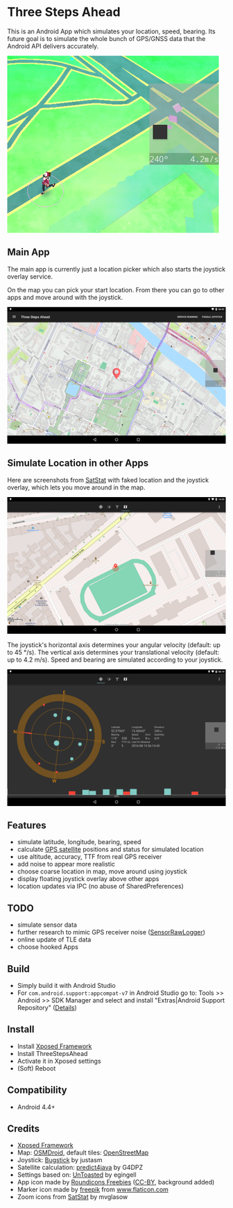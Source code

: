 # Three Steps Ahead

This is an Android App which simulates your location, speed, bearing.
Its future goal is to simulate the whole bunch of GPS/GNSS data that the Android API delivers accurately.

![](screenshots/v0.5-pogo2.png)

## Main App

The main app is currently just a location picker which also starts the joystick overlay service.

On the map you can pick your start location. From there you can go to other apps and move around with the joystick.

![](screenshots/v0.3-tsa2.png)

## Simulate Location in other Apps

Here are screenshots from [SatStat](https://github.com/mvglasow/satstat) with faked location and the joystick overlay, which lets you move around in the map.

![](screenshots/v0.1-satstat1.png)

The joystick's horizontal axis determines your angular velocity (default: up to 45 °/s).
The vertical axis determines your translational velocity (default: up to 4.2 m/s).
Speed and bearing are simulated according to your joystick.

![](screenshots/v0.3-satstat.png)

## Features

- simulate latitude, longitude, bearing, speed
- calculate [GPS satellite](https://developer.android.com/reference/android/location/GpsSatellite.html) positions and status for simulated location
- use altitude, accuracy, TTF from real GPS receiver
- add noise to appear more realistic
- choose coarse location in map, move around using joystick
- display floating joystick overlay above other apps
- location updates via IPC (no abuse of SharedPreferences)

## TODO

- simulate sensor data
- further research to mimic GPS receiver noise ([SensorRawLogger](https://github.com/spezifisch/SensorRawLogger))
- online update of TLE data
- choose hooked Apps

## Build

- Simply build it with Android Studio
- For `com.android.support:appcompat-v7` in Android Studio go to: Tools >> Android >> SDK Manager and select and install "Extras|Android Support Repository" ([Details](https://stackoverflow.com/a/20830540))

## Install

- Install [Xposed Framework](http://forum.xda-developers.com/showthread.php?t=3034811)
- Install ThreeStepsAhead
- Activate it in Xposed settings
- (Soft) Reboot

## Compatibility

- Android 4.4+

## Credits

- [Xposed Framework](http://forum.xda-developers.com/showthread.php?t=3034811)
- Map: [OSMDroid](https://github.com/osmdroid/osmdroid), default tiles: [OpenStreetMap](https://www.openstreetmap.org/)
- Joystick: [Bugstick](https://github.com/justasm/Bugstick) by justasm
- Satellite calculation: [predict4java](https://github.com/badgersoftdotcom/predict4java) by G4DPZ
- Settings based on: [UnToasted](https://github.com/egingell/UnToasted) by egingell
- App icon made by [Roundicons Freebies](http://www.flaticon.com/authors/roundicons-freebies) ([CC-BY](https://creativecommons.org/licenses/by/3.0/), background added)
- Marker icon made by [freepik](http://www.flaticon.com/authors/freepik) from www.flaticon.com
- Zoom icons from [SatStat](https://github.com/mvglasow/satstat) by mvglasow
